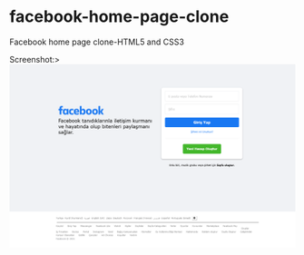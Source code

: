 # facebook-home-page-clone
Facebook home page clone-HTML5 and CSS3

Screenshot:>
![Screenshot](/facebook-home-page/Screenshot.png)

